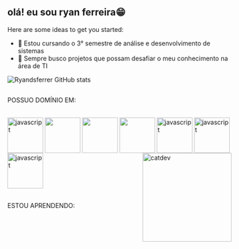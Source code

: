 ## olá! eu sou ryan ferreira😁


Here are some ideas to get you started:
- 🌱 Estou cursando o 3° semestre de análise e desenvolvimento de sistemas
- 👯 Sempre busco projetos que possam desafiar o meu conhecimento na área de TI

![Ryandsferrer GitHub stats](https://github-readme-stats.vercel.app/api?username=Ryandsferrer&show_icons=true&theme=tokyonight)
##
POSSUO DOMÍNIO EM:
<div style='display:inline_block'><br>

   <img align='center' alt='javascript' src='https://img.icons8.com/?size=100&id=ouWtcsgDBiwO&format=png&color=000000' width='80'>

   <img align='center' src='https://img.icons8.com/?size=100&id=5cVdiiKKi0vX&format=png&color=000000' width='80'>

   <img align='center' src='https://img.icons8.com/?size=100&id=CMVEhOBzk3Zp&format=png&color=000000' width='80'>

   <img align='center' src='https://img.icons8.com/?size=100&id=JybIpZjjXT0F&format=png&color=000000' width='80'>
   
   <img align='right' alt='catdev' src='https://images6.fanpop.com/image/photos/37500000/Chi-typing-on-a-computer-chis-sweet-home-chis-new-address-37597964-320-240.gif' width='200' height='200'>

   <img align='center' alt='javascript' src='https://img.icons8.com/?size=100&id=t4YbEbA834uH&format=png&color=000000' width='80'>

   <img align='center' alt='javascript' src='https://img.icons8.com/nolan/64/tailwind_css.png' width='80'>

   <img align='center' alt='javascript' src='https://www.flaticon.com/free-icon/typescript_18508610?term=typescript&page=1&position=9&origin=tag&related_id=18508610' width='80'>
</div>

##
ESTOU APRENDENDO:
<div style='display:inline_block'><br>

  
   
</div>
